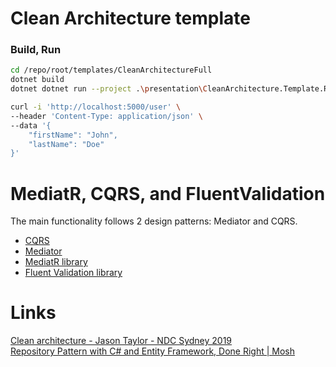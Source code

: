 # Clean Architecture template

### Build, Run

```bash
cd /repo/root/templates/CleanArchitectureFull
dotnet build
dotnet dotnet run --project .\presentation\CleanArchitecture.Template.RestApi\CleanArchitecture.Template.RestApi.csproj
```

```bash
curl -i 'http://localhost:5000/user' \
--header 'Content-Type: application/json' \
--data '{
    "firstName": "John",
    "lastName": "Doe"
}'
```

# MediatR, CQRS, and FluentValidation

The main functionality follows 2 design patterns: Mediator and CQRS.

- [CQRS](https://martinfowler.com/bliki/CQRS.html)
- [Mediator](https://en.wikipedia.org/wiki/Mediator_pattern)
- [MediatR library](https://github.com/jbogard/MediatR)
- [Fluent Validation library](https://fluentvalidation.net/)

# Links

[Clean architecture - Jason Taylor - NDC Sydney 2019](https://www.youtube.com/watch?v=5OtUm1BLmG0 "Clean Architecture")  
[Repository Pattern with C# and Entity Framework, Done Right | Mosh](https://www.youtube.com/watch?v=rtXpYpZdOzM "Repository patter")
